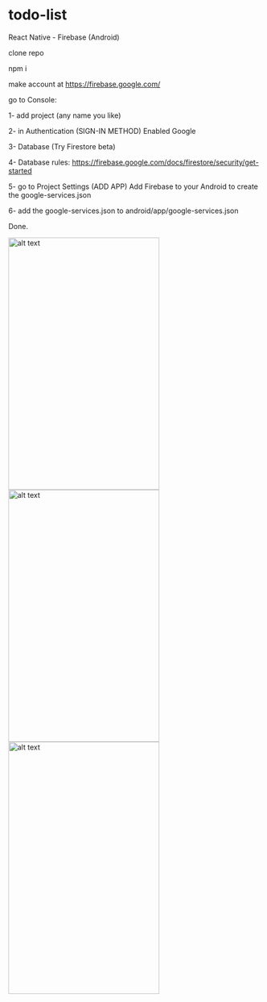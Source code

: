 # todo-list
React Native - Firebase (Android)

clone repo

npm i 

make account at https://firebase.google.com/

go to Console:

1- add project (any name you like)

2- in Authentication (SIGN-IN METHOD) Enabled  Google

3- Database (Try Firestore beta)

4- Database rules:
https://firebase.google.com/docs/firestore/security/get-started

5- go to Project Settings (ADD APP) Add Firebase to your Android to create the google-services.json

6- add the google-services.json to android/app/google-services.json

Done.


<img src="https://lh3.googleusercontent.com/dmx6mGJAc4-VGO7ANFosnzqdsQOZmpXc6PKPcQ9PsgZOxm2aBaec6icOVr_mlhe_5TCwbud4vdxTonk8Mu9MZmh0o77ttS9teRo09Z326shDclChh-20j-t-zfXvhIUNxZfLLnXOiaUxyTy5-5WCjiqgH3nqTa3-CdugQHC5iFV4gcLkFgpfnRolaPnp9ZFuwKxv8prlLi4VEN8tSf34M5xpRZJWOy_erS1oEA0mjU5nhJCNnEUSnqDXlDWrlWyolkJ-GMOM7LC_GlIswpY_wC_-co8ygphSwzFIgh5ckNMXRDcSW8DcqD-7y8rrpKEZ5CrXmaekzzcuquA86BLEmXFZj1Vr1ZJVa_Nw2hcozMQjuvDUnIAuKxpNB56gOkjtlNvekJH82SzAddUWNtw4rrMQdqipr3W_8SMLUC7fXMbQbNVPFqAzF9EFZUBxe9dOCvV1UnOfkw_IVBYznM4my_Az53OIfSuCdWsCaZ1wLEb_Hp9mAXMJf_46x-K3G4c40zupzQR4kOiuIE7sm3DRcaNunpQAZDcFoJlCc8IiGK269dGC9uhIU1l5DXUis7877xw3V6eAo5oN3Y6tu74y3JVeak10ap-WaNkmSFmK38WoKw-H6rpLQh-0X7pnKErWPONAdIEBGozKeGGWKwpIvdnpGqIGNIKAL2R5DjuoxHsoTK6HGgrA3ug=w563-h902-no" alt="alt text" width="300" height="500">

<img src="https://lh3.googleusercontent.com/hyu9rvRppM5cW6-5-BGXC_xYyySjw-1LjQa1QkvefxL6DsF38oZcpcMeFbUrYwJ79W8vL57RInj3xCr2YJ2_wUFPS8qk-CW2daX7Q9N-Pb6ptydw-7uyVS4UXPKYSDjY4BVAyNf6FkY0VfjNDkbRW5oCQLa3QWijKJk5mLQETHU3AVHOeTUGM3YlvyDXZ9wH3QB8ju5oElamb9dLvHLZEzmerTGOA5qy1V_BeallY5eilu6JgbcuNq9YPBhTI_Gh1yTGi3H8x_QQszfNt3Zn9DsVbKiVvBsd7pBpoLAl462jyzK_e1YoSpRT_Mb2X2C78DGdJo4gbhfrDBVNMM1qZaUcTDR1DEUeCGmgaDDf1_fErJ3quczMS1F-2a-N4bIDcdbpR2lmkGtNADODFoGqJTLJ1A0nCwsi-bnWFSgcr_IqQ4gMgdPyKv6T1e-iikO-FJAn00FAl8xokk--XMQxjwtKXu04QlD_RG0jkTBCZrStF8ycGEADMrgNzakYJOLC1AEkVNqfBsz19OrUaQ0lVV4bmdTGhF-FwJC8IQxAFGVRxRGL9_NKrvJ8Kwi1TDC8aQG8H-yPgzc00GO-xDa4iQZGZZdCq8orVQPn5tGO8IfSHtN9slw4kIb8HsSJ0A=w563-h902-no" alt="alt text" width="300" height="500">

<img src="https://lh3.googleusercontent.com/IcNi7GblaN2gOIrEWyyFa6VZ1brbNgF8uYMlsNvbXa-ekfWiAR3f9dxXqSvBXlwVm0yIYyTPIVRqVG8zn4yoLfKTRM-RYOh2A1wX4gsxod2-6sUdvVTddNdoxxipVj0LjMjThIkfT7fpVvPliEdX39LY9sUPue9ozgDjoqAZq2HrNP-Apidru4Isuoo6f0Vs59auw3WAQikze3QN_saMUSnU9yT4OIBSURwBiWqBVTwld8mXbSX0AB47i6JIw6nlWaxROt1LdpzvIq1iz3Kpdb08C0oGEy139Raomh82NO0Ws7xJebfAGW2ur2fUC3kNWeXwBrqGvRozikubH3cIk-a73O37KICH2ypv1H7wDTb3beuvDH9Z5dFsFkns22oafbYMm5vHQ2lZ9Y8iSzYwkIC7EZDVELxb4FLds_kcX5854XxlG2Rk7SDEdEOhzFlCv66Q7RhhnmkDyAtNamkfHQEhACW3LwqwHjR6iuf4QrdXxOPkPi4P8rJ1BTvmaeYaHIMBiuIXHW_nCBXxliUQsOF9l_2Pu21uWP2A6Ptp8V_14nvbUyCAfYQOynhUJndql1W091ZL1EGp94p8E1DUOrZFCuqY0hiYRFG_cv6AOzF8zst4vLnjSJuV9Q7k-Q=w563-h902-no" alt="alt text" width="300" height="500">



